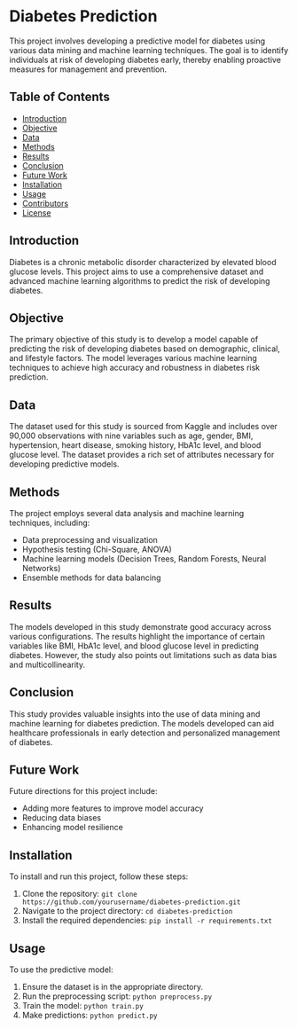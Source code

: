# Diabetes Prediction

This project involves developing a predictive model for diabetes using various data mining and machine learning techniques. The goal is to identify individuals at risk of developing diabetes early, thereby enabling proactive measures for management and prevention.

## Table of Contents
- [Introduction](#introduction)
- [Objective](#objective)
- [Data](#data)
- [Methods](#methods)
- [Results](#results)
- [Conclusion](#conclusion)
- [Future Work](#future-work)
- [Installation](#installation)
- [Usage](#usage)
- [Contributors](#contributors)
- [License](#license)

## Introduction
Diabetes is a chronic metabolic disorder characterized by elevated blood glucose levels. This project aims to use a comprehensive dataset and advanced machine learning algorithms to predict the risk of developing diabetes.

## Objective
The primary objective of this study is to develop a model capable of predicting the risk of developing diabetes based on demographic, clinical, and lifestyle factors. The model leverages various machine learning techniques to achieve high accuracy and robustness in diabetes risk prediction.

## Data
The dataset used for this study is sourced from Kaggle and includes over 90,000 observations with nine variables such as age, gender, BMI, hypertension, heart disease, smoking history, HbA1c level, and blood glucose level. The dataset provides a rich set of attributes necessary for developing predictive models.

## Methods
The project employs several data analysis and machine learning techniques, including:
- Data preprocessing and visualization
- Hypothesis testing (Chi-Square, ANOVA)
- Machine learning models (Decision Trees, Random Forests, Neural Networks)
- Ensemble methods for data balancing

## Results
The models developed in this study demonstrate good accuracy across various configurations. The results highlight the importance of certain variables like BMI, HbA1c level, and blood glucose level in predicting diabetes. However, the study also points out limitations such as data bias and multicollinearity.

## Conclusion
This study provides valuable insights into the use of data mining and machine learning for diabetes prediction. The models developed can aid healthcare professionals in early detection and personalized management of diabetes.

## Future Work
Future directions for this project include:
- Adding more features to improve model accuracy
- Reducing data biases
- Enhancing model resilience

## Installation
To install and run this project, follow these steps:
1. Clone the repository: `git clone https://github.com/yourusername/diabetes-prediction.git`
2. Navigate to the project directory: `cd diabetes-prediction`
3. Install the required dependencies: `pip install -r requirements.txt`

## Usage
To use the predictive model:
1. Ensure the dataset is in the appropriate directory.
2. Run the preprocessing script: `python preprocess.py`
3. Train the model: `python train.py`
4. Make predictions: `python predict.py`
